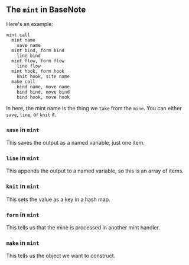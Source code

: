 ## The `mint` in BaseNote

Here's an example:

```
mint call
  mint name
    save name
  mint bind, form bind
    line bind
  mint flow, form flow
    line flow
  mint hook, form hook
    knit hook, site name
  make call
    bind name, move name
    bind bind, move bind
    bind hook, move hook
```

In here, the mint name is the thing we `take` from the `mine`. You can
either `save`, `line`, or `knit` it.

### `save` in `mint`

This saves the output as a named variable, just one item.

### `line` in `mint`

This appends the output to a named variable, so this is an array of
items.

### `knit` in `mint`

This sets the value as a key in a hash map.

### `form` in `mint`

This tells us that the mine is processed in another mint handler.

### `make` in `mint`

This tells us the object we want to construct.
